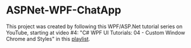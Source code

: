 # ASPNet-WPF-ChatApp

This project was created by following this WPF/ASP.Net tutorial series on YouTube, starting at video #4: "C# WPF UI Tutorials: 04 - Custom Window Chrome and Styles" in this [playlist](https://www.youtube.com/watch?v=TDOxHx-AMqQ&list=PLrW43fNmjaQVYF4zgsD0oL9Iv6u23PI6M&index=4).

